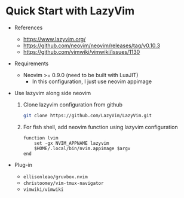 # Quick Start with LazyVim

- References

  - https://www.lazyvim.org/
  - https://github.com/neovim/neovim/releases/tag/v0.10.3
  - https://github.com/vimwiki/vimwiki/issues/1130

- Requirements

  - Neovim >= 0.9.0 (need to be built with LuaJIT)
    - In this configuration, I just use neovim appimage

- Use lazyvim along side neovim

  1. Clone lazyvim configuration from github

     ```bash
     git clone https://github.com/LazyVim/LazyVim.git
     ```

  2. For fish shell, add neovim function using lazyvim configuration

     ```fish
     function lvim
         set -gx NVIM_APPNAME lazyvim
         $HOME/.local/bin/nvim.appimage $argv
     end
     ```

- Plug-in

  - `ellisonleao/gruvbox.nvim`
  - `christoomey/vim-tmux-navigator`
  - `vimwiki/vimwiki`
